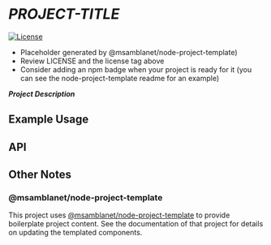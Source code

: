 # ***PROJECT-TITLE***
[![License](https://img.shields.io/badge/License-Apache%202.0-blue.svg)](https://opensource.org/licenses/Apache-2.0)

- Placeholder generated by @msamblanet/node-project-template)
- Review LICENSE and the license tag above
- Consider adding an npm badge when your project is ready for it (you can see the node-project-template readme for an example)


***Project Description***

## Example Usage

## API

## Other Notes

### @msamblanet/node-project-template

This project uses [@msamblanet/node-project-template](https://github.com/msamblanet/node-project-template) to provide boilerplate project content.  See the documentation of that project for details on updating the templated components.
